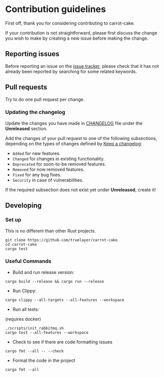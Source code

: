 # Contribution guidelines

First off, thank you for considering contributing to carrot-cake.

If your contribution is not straightforward, please first discuss the change you
wish to make by creating a new issue before making the change.

## Reporting issues

Before reporting an issue on the
[issue tracker](https://github.com/truelayer/carrot-cake/issues),
please check that it has not already been reported by searching for some related
keywords.

## Pull requests

Try to do one pull request per change.

### Updating the changelog

Update the changes you have made in
[CHANGELOG](https://github.com/truelayer/carrot-cake/blob/main/CHANGELOG.md)
file under the **Unreleased** section.

Add the changes of your pull request to one of the following subsections,
depending on the types of changes defined by
[Keep a changelog](https://keepachangelog.com/en/1.0.0/):

- `Added` for new features.
- `Changed` for changes in existing functionality.
- `Deprecated` for soon-to-be removed features.
- `Removed` for now removed features.
- `Fixed` for any bug fixes.
- `Security` in case of vulnerabilities.

If the required subsection does not exist yet under **Unreleased**, create it!

## Developing

### Set up

This is no different than other Rust projects.

```shell
git clone https://github.com/truelayer/carrot-cake
cd carrot-cake
cargo test
```

### Useful Commands

- Build and run release version:

```shell
cargo build --release && cargo run --release
```

- Run Clippy:

```shell
cargo clippy --all-targets --all-features --workspace
```

- Run all tests:

(requires docker)

```shell
./scripts/init_rabbitmq.sh
cargo test --all-features --workspace
```

- Check to see if there are code formatting issues

```shell
cargo fmt --all -- --check
```

- Format the code in the project

```shell
cargo fmt --all
```
